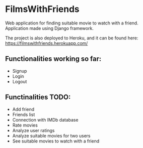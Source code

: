 # FilmsWithFriends
Web application for finding suitable movie to watch with a friend. Application made using Django framework.

The project is also deployed to Heroku, and it can be found here:
https://filmswithfriends.herokuapp.com/

## Functionalities working so far:
  - Signup
  - Login
  - Logout

## Functinalities TODO:
  - Add friend
  - Friends list
  - Connection with IMDb database
  - Rate movies
  - Analyze user ratings
  - Analyze suitable movies for two users
  - See suitable movies to watch with a friend
